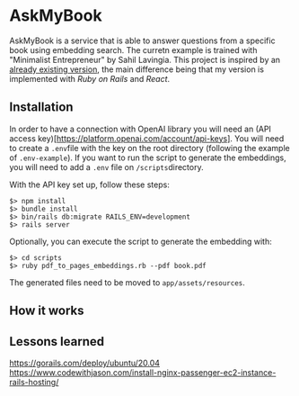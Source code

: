 # AskMyBook

AskMyBook is a service that is able to answer questions from a specific book using embedding search. The curretn example is trained with "Minimalist Entrepreneur" by Sahil Lavingia. This project is inspired by an [already existing version](https://github.com/slavingia/askmybook), the main difference being that my version is implemented with *Ruby on Rails* and *React*.

## Installation
In order to have a connection with OpenAI library you will need an (API access key)[https://platform.openai.com/account/api-keys]. You will need to create a `.env`file with the key on the root directory (following the example of `.env-example`).
If you want to run the script to generate the embeddings, you will need to add a `.env` file on `/scripts`directory.

With the API key set up, follow these steps:
```
$> npm install
$> bundle install
$> bin/rails db:migrate RAILS_ENV=development
$> rails server
```
Optionally, you can execute the script to generate the embedding with:
```
$> cd scripts
$> ruby pdf_to_pages_embeddings.rb --pdf book.pdf
```
The generated files need to be moved to `app/assets/resources`.

## How it works

## Lessons learned


https://gorails.com/deploy/ubuntu/20.04
https://www.codewithjason.com/install-nginx-passenger-ec2-instance-rails-hosting/
